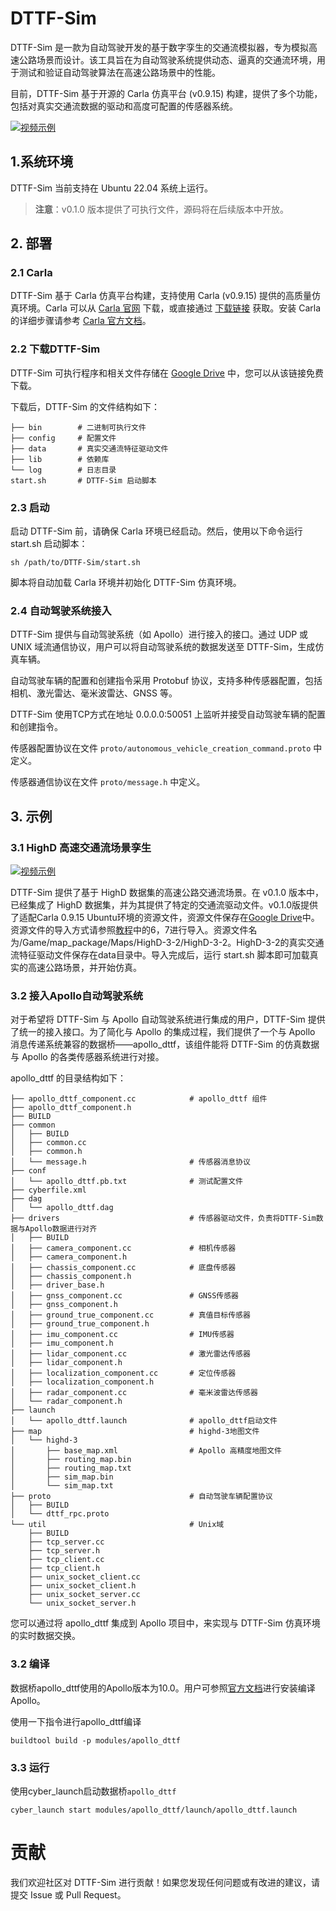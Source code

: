 # DTTF-Sim

DTTF-Sim 是一款为自动驾驶开发的基于数字孪生的交通流模拟器，专为模拟高速公路场景而设计。该工具旨在为自动驾驶系统提供动态、逼真的交通流环境，用于测试和验证自动驾驶算法在高速公路场景中的性能。

目前，DTTF-Sim 基于开源的 Carla 仿真平台 (v0.9.15) 构建，提供了多个功能，包括对真实交通流数据的驱动和高度可配置的传感器系统。

[![视频示例](https://img.youtube.com/vi/7ycsj_db4H0/0.jpg)](https://www.youtube.com/watch?v=7ycsj_db4H0)
## 1.系统环境

DTTF-Sim 当前支持在 Ubuntu 22.04 系统上运行。

> **注意**：v0.1.0 版本提供了可执行文件，源码将在后续版本中开放。

## 2. 部署

### 2.1 Carla
DTTF-Sim 基于 Carla 仿真平台构建，支持使用 Carla (v0.9.15) 提供的高质量仿真环境。Carla 可以从 [Carla 官网](https://carla.org/) 下载，或直接通过 [下载链接](https://tiny.carla.org/carla-0-9-15-linux) 获取。安装 Carla 的详细步骤请参考 [Carla 官方文档](https://carla.readthedocs.io/en/0.9.15/)。

### 2.2 下载DTTF-Sim
DTTF-Sim 可执行程序和相关文件存储在 [Google Drive](https://drive.google.com/file/d/15clB6-KZXRp6fTIvMYVb7k7vaiZ-Ib_I/view?usp=sharing) 中，您可以从该链接免费下载。

下载后，DTTF-Sim 的文件结构如下：

```shell
├── bin        # 二进制可执行文件
├── config     # 配置文件
├── data       # 真实交通流特征驱动文件
├── lib        # 依赖库
└── log        # 日志目录
start.sh       # DTTF-Sim 启动脚本
```

### 2.3 启动
启动 DTTF-Sim 前，请确保 Carla 环境已经启动。然后，使用以下命令运行 start.sh 启动脚本：
```shell
sh /path/to/DTTF-Sim/start.sh
```
脚本将自动加载 Carla 环境并初始化 DTTF-Sim 仿真环境。

### 2.4 自动驾驶系统接入
DTTF-Sim 提供与自动驾驶系统（如 Apollo）进行接入的接口。通过 UDP 或 UNIX 域流通信协议，用户可以将自动驾驶系统的数据发送至 DTTF-Sim，生成仿真车辆。

自动驾驶车辆的配置和创建指令采用 Protobuf 协议，支持多种传感器配置，包括相机、激光雷达、毫米波雷达、GNSS 等。

DTTF-Sim 使用TCP方式在地址 0.0.0.0:50051 上监听并接受自动驾驶车辆的配置和创建指令。


传感器配置协议在文件 `proto/autonomous_vehicle_creation_command.proto` 中定义。

传感器通信协议在文件 `proto/message.h` 中定义。


## 3. 示例

### 3.1  HighD 高速交通流场景孪生 

[![视频示例](https://img.youtube.com/vi/zPRp-Gs7UI4/0.jpg)](https://www.youtube.com/watch?v=zPRp-Gs7UI4)

DTTF-Sim 提供了基于 HighD 数据集的高速公路交通流场景。在 v0.1.0 版本中，已经集成了 HighD 数据集，并为其提供了特定的交通流驱动文件。v0.1.0版提供了适配Carla 0.9.15 Ubuntu环境的资源文件，资源文件保存在[Google Drive](https://drive.google.com/file/d/1DShAA5DvjNesSulPco-kVAJsSspIjIDv/view?usp=sharing)中。资源文件的导入方式请参照[教程](https://carla.readthedocs.io/en/0.9.15/tuto_M_add_map_package/)中的6，7进行导入。资源文件名为/Game/map_package/Maps/HighD-3-2/HighD-3-2。HighD-3-2的真实交通流特征驱动文件保存在data目录中。导入完成后，运行 start.sh 脚本即可加载真实的高速公路场景，并开始仿真。



### 3.2 接入Apollo自动驾驶系统

对于希望将 DTTF-Sim 与 Apollo 自动驾驶系统进行集成的用户，DTTF-Sim 提供了统一的接入接口。为了简化与 Apollo 的集成过程，我们提供了一个与 Apollo 消息传递系统兼容的数据桥——apollo_dttf，该组件能将 DTTF-Sim 的仿真数据与 Apollo 的各类传感器系统进行对接。

apollo_dttf 的目录结构如下：
```shell
├── apollo_dttf_component.cc            # apollo_dttf 组件
├── apollo_dttf_component.h
├── BUILD
├── common                  
│   ├── BUILD
│   ├── common.cc
│   ├── common.h
│   └── message.h                       # 传感器消息协议
├── conf
│   └── apollo_dttf.pb.txt              # 测试配置文件
├── cyberfile.xml
├── dag
│   └── apollo_dttf.dag
├── drivers                             # 传感器驱动文件，负责将DTTF-Sim数据与Apollo数据进行对齐
│   ├── BUILD
│   ├── camera_component.cc             # 相机传感器
│   ├── camera_component.h          
│   ├── chassis_component.cc            # 底盘传感器
│   ├── chassis_component.h
│   ├── driver_base.h 
│   ├── gnss_component.cc               # GNSS传感器
│   ├── gnss_component.h
│   ├── ground_true_component.cc        # 真值目标传感器
│   ├── ground_true_component.h
│   ├── imu_component.cc                # IMU传感器
│   ├── imu_component.h
│   ├── lidar_component.cc              # 激光雷达传感器
│   ├── lidar_component.h
│   ├── localization_component.cc       # 定位传感器
│   ├── localization_component.h
│   ├── radar_component.cc              # 毫米波雷达传感器
│   └── radar_component.h
├── launch
│   └── apollo_dttf.launch              # apollo_dttf启动文件
├── map                                 # highd-3地图文件
│   └── highd-3
│       ├── base_map.xml                # Apollo 高精度地图文件
│       ├── routing_map.bin             
│       ├── routing_map.txt
│       ├── sim_map.bin
│       └── sim_map.txt
├── proto                               # 自动驾驶车辆配置协议
│   ├── BUILD
│   └── dttf_rpc.proto
└── util                                # Unix域
    ├── BUILD
    ├── tcp_server.cc
    ├── tcp_server.h
    ├── tcp_client.cc
    ├── tcp_client.h
    ├── unix_socket_client.cc
    ├── unix_socket_client.h
    ├── unix_socket_server.cc
    └── unix_socket_server.h
```
您可以通过将 apollo_dttf 集成到 Apollo 项目中，来实现与 DTTF-Sim 仿真环境的实时数据交换。

### 3.2 编译
数据桥apollo_dttf使用的Apollo版本为10.0。用户可参照[官方文档](https://apollo.baidu.com/docs/apollo/10.x/index.html)进行安装编译Apollo。

使用一下指令进行apollo_dttf编译
```shell
buildtool build -p modules/apollo_dttf
```

### 3.3 运行
使用cyber_launch启动数据桥`apollo_dttf`

```shell
cyber_launch start modules/apollo_dttf/launch/apollo_dttf.launch
```

# 贡献
我们欢迎社区对 DTTF-Sim 进行贡献！如果您发现任何问题或有改进的建议，请提交 Issue 或 Pull Request。
